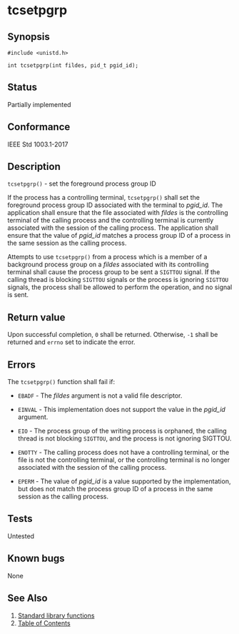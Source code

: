 <!-- Documentation template to fill -->
# tcsetpgrp

## Synopsis

`#include <unistd.h>`

`int tcsetpgrp(int fildes, pid_t pgid_id);`

## Status

Partially implemented

## Conformance

IEEE Std 1003.1-2017

## Description

`tcsetpgrp()` - set the foreground process group ID

If the process has a controlling terminal, `tcsetpgrp()` shall set the foreground process group ID associated with the
terminal to _pgid_id_. The application shall ensure that the file associated with _fildes_ is the controlling terminal
of the calling process and the controlling terminal is currently associated with the session of the calling process. The
application shall ensure that the value of _pgid_id_ matches a process group ID of a process in the same session as the
calling process.

Attempts to use `tcsetpgrp()` from a process which is a member of a background process group on a _fildes_ associated
with its controlling terminal shall cause the process group to be sent a `SIGTTOU` signal. If the calling thread is
blocking `SIGTTOU` signals or the process is ignoring `SIGTTOU` signals, the process shall be allowed to perform the
operation, and no signal is sent.

## Return value

Upon successful completion, `0` shall be returned. Otherwise, `-1` shall be returned and `errno` set to indicate the
error.

## Errors

The `tcsetpgrp()` function shall fail if:

* `EBADF` - The _fildes_ argument is not a valid file descriptor.

* `EINVAL` - This implementation does not support the value in the _pgid_id_ argument.

* `EIO` - The process group of the writing process is orphaned, the calling thread is not blocking `SIGTTOU`, and the
process is not ignoring SIGTTOU.

* `ENOTTY` - The calling process does not have a controlling terminal, or the file is not the controlling terminal, or
the controlling terminal is no longer associated with the session of the calling process.

* `EPERM` - The value of _pgid_id_ is a value supported by the implementation, but does not match the process group ID
of a process in the same session as the calling process.

<!-- #MUST_BE: function by default shall be untested, when tested there should be a link to test location and test 
command for ia32 test runner  -->
## Tests

Untested

<!-- #MUST_BE: check for pending issues in  -->
## Known bugs

None

## See Also

1. [Standard library functions](../README.md)
2. [Table of Contents](../../../README.md)
